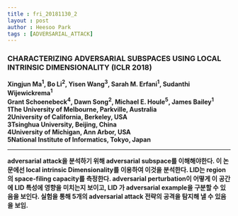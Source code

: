 ```yaml
---
title : fri_20181130_2
layout : post
author : Heesoo Park
tags : [ADVERSARIAL_ATTACK]
---
```


<h3>CHARACTERIZING ADVERSARIAL SUBSPACES USING
LOCAL INTRINSIC DIMENSIONALITY (ICLR 2018)</h3>


<p>

<b>Xingjun Ma<sup>1</sup>, Bo Li<sup>2</sup>, Yisen Wang<sup>3</sup>, Sarah M. Erfani<sup>1</sup>, Sudanthi Wijewickrema<sup>1</sup><br/>
Grant Schoenebeck<sup>4</sup>, Dawn Song<sup>2</sup>, Michael E. Houle<sup>5</sup>, James Bailey<sup>1</sup><br/>
1The University of Melbourne, Parkville, Australia<br/>
2University of California, Berkeley, USA<Br/>
3Tsinghua University, Beijing, China<Br/>
4University of Michigan, Ann Arbor, USA<br/>
5National Institute of Informatics, Tokyo, Japan<br/>








</p>

<hr />
<p>
adversarial attack을 분석하기 위해 adversarial subspace를 이해해야한다. 이 논문에선 local intrinsic Dimensionality를 이용하여 이것을 분석한다. LID는 region의 space-filing capacity를 측정한다. adversarial perturbation이 어떻게 이 공간에 LID 특성에 영향을 미치는지 보이고, LID 가 adversarial example을 구분할 수 있음을 보인다. 실험을 통해 5개의 adversarial attack 전략의 공격을 탐지해 낼 수 있음을 보임.
</p>
